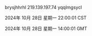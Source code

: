 brysjhhrhl 219.139.197.74 yqqlmgsycl

2024年 10月 28日 星期一 22:00:01 CST

2024年 10月 28日 星期一 14:00:01 GMT
